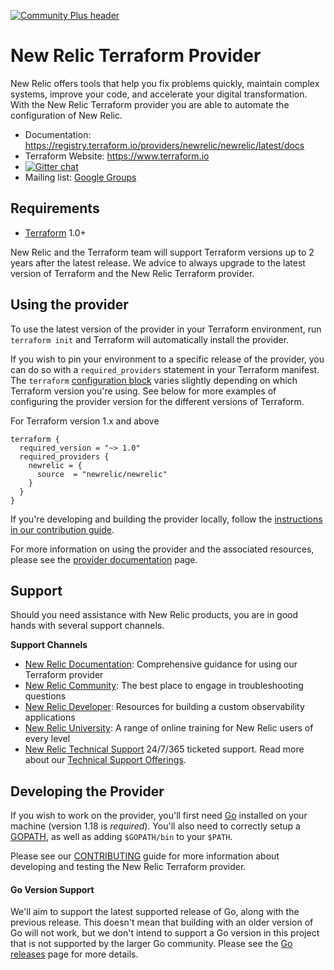 [![Community Plus header](https://github.com/newrelic/opensource-website/raw/master/src/images/categories/Community_Plus.png)](https://opensource.newrelic.com/oss-category/#community-plus)

# New Relic Terraform Provider

New Relic offers tools that help you fix problems quickly, maintain complex systems, improve your code, and accelerate your digital transformation. With the New Relic Terraform provider you are able to automate the configuration of New Relic.

- Documentation: <https://registry.terraform.io/providers/newrelic/newrelic/latest/docs>
- Terraform Website: <https://www.terraform.io>
- [![Gitter chat](https://badges.gitter.im/hashicorp-terraform/Lobby.png)](https://gitter.im/hashicorp-terraform/Lobby)
- Mailing list: [Google Groups](http://groups.google.com/group/terraform-tool)

## Requirements

- [Terraform](https://www.terraform.io/downloads.html) 1.0+

New Relic and the Terraform team will support Terraform versions up to 2 years after the latest release. We advice to always upgrade to the latest version of Terraform and the New Relic Terraform provider.

## Using the provider

To use the latest version of the provider in your Terraform environment, run `terraform init` and Terraform will automatically install the provider.

If you wish to pin your environment to a specific release of the provider, you can do so with a `required_providers` statement in your Terraform manifest. The `terraform` [configuration block](https://www.terraform.io/docs/configuration/provider-requirements.html) varies slightly depending on which Terraform version you're using. See below for more examples of configuring the provider version for the different versions of Terraform.

For Terraform version 1.x and above

```hcl
terraform {
  required_version = "~> 1.0"
  required_providers {
    newrelic = {
      source  = "newrelic/newrelic"
    }
  }
}
```

If you're developing and building the provider locally, follow the [instructions in our contribution guide](https://github.com/newrelic/terraform-provider-newrelic/blob/main/CONTRIBUTING.md#development-process).

For more information on using the provider and the associated resources, please see the [provider documentation][provider_docs] page.

## Support

Should you need assistance with New Relic products, you are in good hands with several support channels.

**Support Channels**

* [New Relic Documentation](https://registry.terraform.io/providers/newrelic/newrelic/latest/docs): Comprehensive guidance for using our Terraform provider
* [New Relic Community](https://discuss.newrelic.com/tag/terraform): The best place to engage in troubleshooting questions
* [New Relic Developer](https://developer.newrelic.com/): Resources for building a custom observability applications
* [New Relic University](https://learn.newrelic.com/): A range of online training for New Relic users of every level
* [New Relic Technical Support](https://support.newrelic.com/) 24/7/365 ticketed support. Read more about our [Technical Support Offerings](https://docs.newrelic.com/docs/licenses/license-information/general-usage-licenses/global-technical-support-offerings).

## Developing the Provider

If you wish to work on the provider, you'll first need [Go](http://www.golang.org) installed on your
machine (version 1.18 is _required_). You'll also need to correctly setup a
[GOPATH](http://golang.org/doc/code.html#GOPATH), as well as adding `$GOPATH/bin` to your `$PATH`.

Please see our [CONTRIBUTING][contributing] guide for more information about developing and testing the New Relic Terraform provider.

#### Go Version Support

We'll aim to support the latest supported release of Go, along with the
previous release. This doesn't mean that building with an older version of Go
will not work, but we don't intend to support a Go version in this project that
is not supported by the larger Go community. Please see the [Go releases][go_releases] page for more details.

[provider_docs]: https://www.terraform.io/docs/providers/newrelic/index.html
[contributing]: https://github.com/newrelic/terraform-provider-newrelic/blob/main/CONTRIBUTING.md
[go_releases]: https://github.com/golang/go/wiki/Go-Release-Cycle

